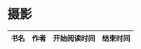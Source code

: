 # 摄影


 书名  | 作者  | 开始阅读时间  | 结束时间  
------------  | -------------  |------------- |------------- | 